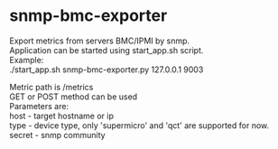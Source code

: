 # snmp-bmc-exporter 
Export metrics from servers BMC/IPMI by snmp. <br />
Application can be started using start_app.sh script. <br />
Example: <br />
./start_app.sh snmp-bmc-exporter.py 127.0.0.1 9003 <br />

Metric path is /metrics <br />
GET or POST method can be used <br />
Parameters are: <br />
host - target hostname or ip <br />
type - device type, only 'supermicro' and 'qct' are supported for now. <br />
secret - snmp community <br />
